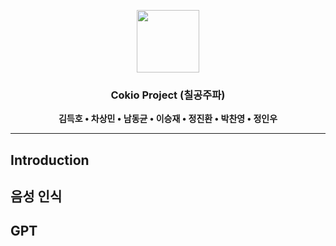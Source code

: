 <p  align="center"><img src="https://www.suwon.ac.kr/usr/upload/dext5editor/2023/04/20230426_144719952_95106.jpeg" height=100>

<div align="center">

### Cokio Project (칠공주파)


**김득호 • 차상민 • 남동균 • 이승재 • 정진환 • 박찬영 • 정인우**

</div>

---


## Introduction



## 음성 인식



## GPT